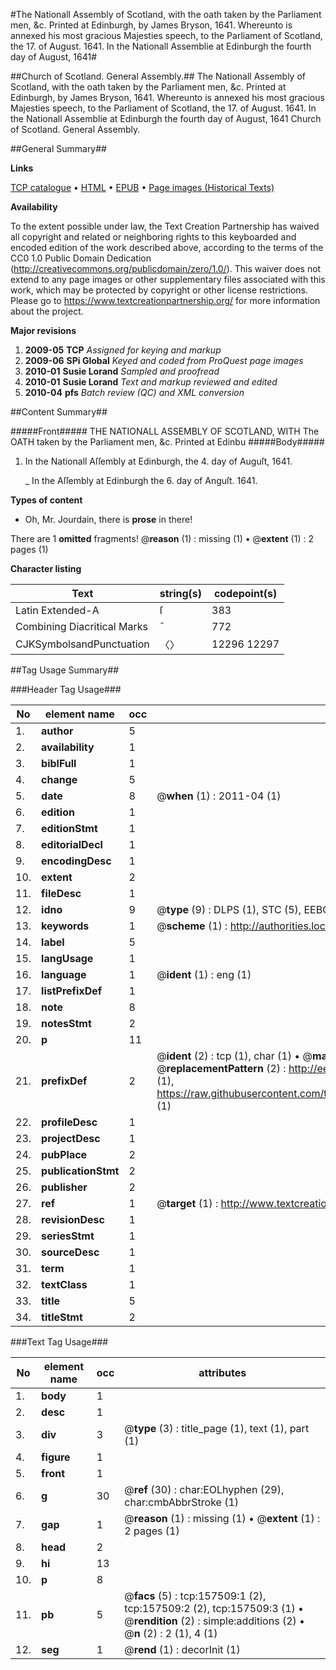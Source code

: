 #The Nationall Assembly of Scotland, with the oath taken by the Parliament men, &c. Printed at Edinburgh, by James Bryson, 1641. Whereunto is annexed his most gracious Majesties speech, to the Parliament of Scotland, the 17. of August. 1641. In the Nationall Assemblie at Edinburgh the fourth day of August, 1641#

##Church of Scotland. General Assembly.##
The Nationall Assembly of Scotland, with the oath taken by the Parliament men, &c. Printed at Edinburgh, by James Bryson, 1641. Whereunto is annexed his most gracious Majesties speech, to the Parliament of Scotland, the 17. of August. 1641.
In the Nationall Assemblie at Edinburgh the fourth day of August, 1641
Church of Scotland. General Assembly.

##General Summary##

**Links**

[TCP catalogue](http://www.ota.ox.ac.uk/tcp/)  • 
[HTML](http://tei.it.ox.ac.uk/tcp/Texts-HTML/free/A79/A79739.html)  • 
[EPUB](http://tei.it.ox.ac.uk/tcp/Texts-EPUB/free/A79/A79739.epub) • 
[Page images (Historical Texts)](https://historicaltexts.jisc.ac.uk/eebo-99860180e)

**Availability**

To the extent possible under law, the Text Creation Partnership has waived all copyright and related or neighboring rights to this keyboarded and encoded edition of the work described above, according to the terms of the CC0 1.0 Public Domain Dedication (http://creativecommons.org/publicdomain/zero/1.0/). This waiver does not extend to any page images or other supplementary files associated with this work, which may be protected by copyright or other license restrictions. Please go to https://www.textcreationpartnership.org/ for more information about the project.

**Major revisions**

1. __2009-05__ __TCP__ *Assigned for keying and markup*
1. __2009-06__ __SPi Global__ *Keyed and coded from ProQuest page images*
1. __2010-01__ __Susie Lorand__ *Sampled and proofread*
1. __2010-01__ __Susie Lorand__ *Text and markup reviewed and edited*
1. __2010-04__ __pfs__ *Batch review (QC) and XML conversion*

##Content Summary##

#####Front#####
THE NATIONALL ASSEMBLY OF SCOTLAND, WITH The OATH taken by the Parliament men, &c. Printed at Edinbu
#####Body#####

1. In the Nationall Aſſembly at Edinburgh, the 4. day of Auguſt, 1641.

    _ In the Aſſembly at Edinburgh the 6. day of Anguſt. 1641.

**Types of content**

  * Oh, Mr. Jourdain, there is **prose** in there!

There are 1 **omitted** fragments! 
 @__reason__ (1) : missing (1)  •  @__extent__ (1) : 2 pages (1)

**Character listing**


|Text|string(s)|codepoint(s)|
|---|---|---|
|Latin Extended-A|ſ|383|
|Combining             Diacritical Marks|̄|772|
|CJKSymbolsandPunctuation|〈〉|12296 12297|

##Tag Usage Summary##

###Header Tag Usage###

|No|element name|occ|attributes|
|---|---|---|---|
|1.|__author__|5||
|2.|__availability__|1||
|3.|__biblFull__|1||
|4.|__change__|5||
|5.|__date__|8| @__when__ (1) : 2011-04 (1)|
|6.|__edition__|1||
|7.|__editionStmt__|1||
|8.|__editorialDecl__|1||
|9.|__encodingDesc__|1||
|10.|__extent__|2||
|11.|__fileDesc__|1||
|12.|__idno__|9| @__type__ (9) : DLPS (1), STC (5), EEBO-CITATION (1), PROQUEST (1), VID (1)|
|13.|__keywords__|1| @__scheme__ (1) : http://authorities.loc.gov/ (1)|
|14.|__label__|5||
|15.|__langUsage__|1||
|16.|__language__|1| @__ident__ (1) : eng (1)|
|17.|__listPrefixDef__|1||
|18.|__note__|8||
|19.|__notesStmt__|2||
|20.|__p__|11||
|21.|__prefixDef__|2| @__ident__ (2) : tcp (1), char (1)  •  @__matchPattern__ (2) : ([0-9\-]+):([0-9IVX]+) (1), (.+) (1)  •  @__replacementPattern__ (2) : http://eebo.chadwyck.com/downloadtiff?vid=$1&page=$2 (1), https://raw.githubusercontent.com/textcreationpartnership/Texts/master/tcpchars.xml#$1 (1)|
|22.|__profileDesc__|1||
|23.|__projectDesc__|1||
|24.|__pubPlace__|2||
|25.|__publicationStmt__|2||
|26.|__publisher__|2||
|27.|__ref__|1| @__target__ (1) : http://www.textcreationpartnership.org/docs/. (1)|
|28.|__revisionDesc__|1||
|29.|__seriesStmt__|1||
|30.|__sourceDesc__|1||
|31.|__term__|1||
|32.|__textClass__|1||
|33.|__title__|5||
|34.|__titleStmt__|2||


###Text Tag Usage###

|No|element name|occ|attributes|
|---|---|---|---|
|1.|__body__|1||
|2.|__desc__|1||
|3.|__div__|3| @__type__ (3) : title_page (1), text (1), part (1)|
|4.|__figure__|1||
|5.|__front__|1||
|6.|__g__|30| @__ref__ (30) : char:EOLhyphen (29), char:cmbAbbrStroke (1)|
|7.|__gap__|1| @__reason__ (1) : missing (1)  •  @__extent__ (1) : 2 pages (1)|
|8.|__head__|2||
|9.|__hi__|13||
|10.|__p__|8||
|11.|__pb__|5| @__facs__ (5) : tcp:157509:1 (2), tcp:157509:2 (2), tcp:157509:3 (1)  •  @__rendition__ (2) : simple:additions (2)  •  @__n__ (2) : 2 (1), 4 (1)|
|12.|__seg__|1| @__rend__ (1) : decorInit (1)|
